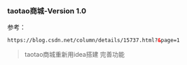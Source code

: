 ### taotao商城-Version 1.0
参考：
```html
https://blog.csdn.net/column/details/15737.html?&page=1
```
>   taotao商城重新用idea搭建
>   完善功能